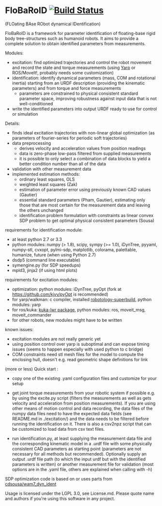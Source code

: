 # FloBaRoID [![Build Status](https://travis-ci.org/kjyv/FloBaRoID.svg?branch=master)](https://travis-ci.org/kjyv/FloBaRoID)

(FLOating BAse RObot dynamical IDentification)

FloBaRoID is a framework for parameter identification of floating-base rigid body tree-structures such as
humanoid robots. It aims to provide a complete solution to obtain identified parameters from measurements.

Modules:

* excitation: find optimized trajectories and control the robot movement and record the state and torque measurements (using [Yarp](https://github.com/robotology/yarp) or ROS/MoveIt!, probably needs some customization)
* identification: identify dynamical parameters (mass, COM and rotational inertia) starting from an URDF description (providing the kinematic parameters) and from torque and force measurements
	* parameters are constrained to physical consistent standard parameter space, improving robustness against input data that is not well-conditioned
* write the identified parameters into output URDF ready to use for control or simulation

Details:

* finds ideal excitation trajectories with non-linear global optimization (as parameters of fourier-series for periodic soft trajectories) 
* data preprocessing
	* derives velocity and acceleration values from position readings
	* data is zero-phase low-pass filtered from supplied measurements
	* it is possible to only select a combination of data blocks to yield a better condition number than all of the data
* validation with other measurement data
* implemented estimation methods:
  * ordinary least squares, OLS
  * weighted least squares (Zak)
  * estimation of parameter error using previously known CAD values (Gautier)
  * essential standard parameters (Pham, Gautier), estimating only those that are most certain for the measurement data and leaving the others unchanged
  * identification problem formulation with constraints as linear convex SDP problem to get optimal physical consistent parameters (Sousa)

requirements for identification module:

* at least python 2.7 or 3.3
* python modules: numpy (> 1.8), scipy, sympy (>= 1.0), iDynTree, pyyaml, numpy-stl, cvxopt, pylmi-sdp, matplotlib, colorama, palettable, humanize, future (when using Python 2.7)
* dsdp5 (command line executable)
* symengine.py (for SDP speedups)
* mpld3, jinja2 (if using html plots)

requirements for excitation modules:

* optimization: python modules: iDynTree, pyOpt (fork at https://github.com/kjyv/pyOpt is
  recommended)
* for yarp/walkman: c compiler, installed [robotology-superbuild](https://github.com/robotology-playground/robotology-superbuild), python modules: yarp
* for ros/kuka: [kuka-lwr package](https://github.com/CentroEPiaggio/kuka-lwr), python modules: ros, moveit\_msg, moveit\_commander
* for other robots, new modules might have to be written

known issues:

* excitation modules are not really generic yet
* using position control over yarp is suboptimal and can expose timing issues (seems to happen especially with used python to c bridge)
* COM constraints need stl mesh files for the model to compute the enclosing hull, doesn't e.g. read geometric shape definitions for link

(more or less) Quick start :

* copy one of the existing .yaml configuration files and customize for your setup

* get joint torque measurements from your robotic system if
   possible e.g. by using the excite.py script (filters the measurements as well as gets velocity and acceleration from position measurements).
   If you are using other means of motion control and data recording, the data files of the numpy data files need to have the expected data fields (see README.md in ./excitation/) and the data needs to be filtered before running the identification on it. There is also a csv2npz script that can be customized to load data from csv text files.

* run identification.py, at least supplying the measurement data file and the corresponding kinematic model in a .urdf file with some physically consistent CAD parameters as starting point (parameters are not necessary for all methods but recommended).
Optionally supply an output .urdf file path (to which the input urdf but with the identified parameters is written) or another measurement file for validation (most options are in the .yaml file, others are explained when calling with -h)


SDP optimization code is based on or uses parts from [cdsousa/wam7\_dyn\_ident](https://github.com/cdsousa/wam7_dyn_ident)

Usage is licensed under the LGPL 3.0, see License.md. Please quote name and authors if you're using this software in any project.
